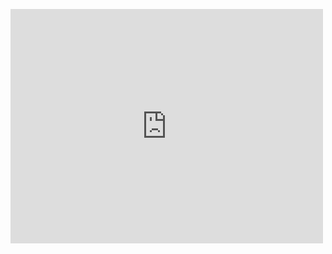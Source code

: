 <embed src="https://github.com/gabrielefantini/RA-CNN/blob/master/docs/Class_Project_Machine_Learning.pdf" width="500" height="375" 
 type="application/pdf">